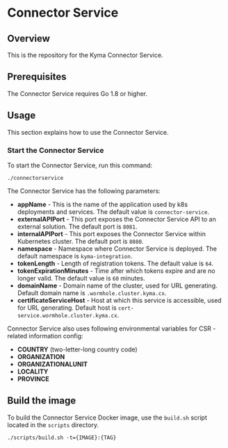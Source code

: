 # Connector Service

## Overview

This is the repository for the Kyma Connector Service.

## Prerequisites

The Connector Service requires Go 1.8 or higher.

## Usage

This section explains how to use the Connector Service.

### Start the Connector Service
To start the Connector Service, run this command:

```
./connectorservice
```

The Connector Service has the following parameters:
- **appName** - This is the name of the application used by k8s deployments and services. The default value is `connector-service`.
- **externalAPIPort** - This port exposes the Connector Service API to an external solution. The default port is `8081`.
- **internalAPIPort** - This port exposes the Connector Service within Kubernetes cluster. The default port is `8080`.
- **namespace** - Namespace where Connector Service is deployed. The default namespace is `kyma-integration`.
- **tokenLength** - Length of registration tokens. The default value is `64`.
- **tokenExpirationMinutes** - Time after which tokens expire and are no longer valid. The default value is `60` minutes.
- **domainName** - Domain name of the cluster, used for URL generating. Default domain name is `.wormhole.cluster.kyma.cx`.
- **certificateServiceHost** - Host at which this service is accessible, used for URL generating. Default host is `cert-service.wormhole.cluster.kyma.cx`.

Connector Service also uses following environmental variables for CSR - related information config:
- **COUNTRY** (two-letter-long country code)
- **ORGANIZATION**
- **ORGANIZATIONALUNIT**
- **LOCALITY**
- **PROVINCE**


## Build the image
To build the Connector Service Docker image, use the `build.sh` script located in the `scripts` directory.

```
./scripts/build.sh -t={IMAGE}:{TAG}
```